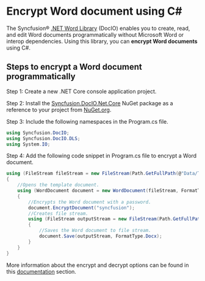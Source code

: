 # Encrypt Word document using C#

The Syncfusion&reg; [.NET Word Library](https://www.syncfusion.com/document-processing/word-framework/net/word-library) (DocIO) enables you to create, read, and edit Word documents programmatically without Microsoft Word or interop dependencies. Using this library, you can **encrypt Word documents** using C#.

## Steps to encrypt a Word document programmatically

Step 1: Create a new .NET Core console application project.

Step 2: Install the [Syncfusion.DocIO.Net.Core](https://www.nuget.org/packages/Syncfusion.DocIO.Net.Core) NuGet package as a reference to your project from [NuGet.org](https://www.nuget.org/).

Step 3: Include the following namespaces in the Program.cs file.

```csharp
using Syncfusion.DocIO; 
using Syncfusion.DocIO.DLS;
using System.IO;
```

Step 4: Add the following code snippet in Program.cs file to encrypt a Word document.

```csharp
using (FileStream fileStream = new FileStream(Path.GetFullPath(@"Data/Template.docx"), FileMode.Open, FileAccess.ReadWrite))
{
    //Opens the template document.
    using (WordDocument document = new WordDocument(fileStream, FormatType.Docx))
    {
        //Encrypts the Word document with a password.
        document.EncryptDocument("syncfusion");
        //Creates file stream.
        using (FileStream outputStream = new FileStream(Path.GetFullPath(@"Output/Result.docx"), FileMode.Create, FileAccess.ReadWrite))
        {
            //Saves the Word document to file stream.
            document.Save(outputStream, FormatType.Docx);
        }
    }
}
```

More information about the encrypt and decrypt options can be found in this [documentation](https://help.syncfusion.com/document-processing/word/word-library/net/working-with-security) section.